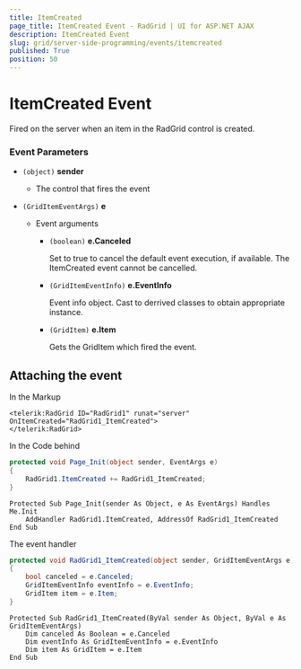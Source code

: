```yaml
---
title: ItemCreated
page_title: ItemCreated Event - RadGrid | UI for ASP.NET AJAX
description: ItemCreated Event
slug: grid/server-side-programming/events/itemcreated
published: True
position: 50
---
```


# ItemCreated Event

Fired on the server when an item in the RadGrid control is created.

### Event Parameters

* `(object)` **sender**

    * The control that fires the event

* `(GridItemEventArgs)` **e**

    * Event arguments 

        * `(boolean)` **e.Canceled**
            
            Set to true to cancel the default event execution, if available. The ItemCreated event cannot be cancelled.

        * `(GridItemEventInfo)` **e.EventInfo**

            Event info object. Cast to derrived classes to obtain appropriate instance.

        * `(GridItem)` **e.Item**

            Gets the GridItem which fired the event.

## Attaching the event

In the Markup

````ASP.NET
<telerik:RadGrid ID="RadGrid1" runat="server" OnItemCreated="RadGrid1_ItemCreated">
</telerik:RadGrid>
````

In the Code behind

````C#
protected void Page_Init(object sender, EventArgs e)
{
    RadGrid1.ItemCreated += RadGrid1_ItemCreated;
}
````
````VB
Protected Sub Page_Init(sender As Object, e As EventArgs) Handles Me.Init
    AddHandler RadGrid1.ItemCreated, AddressOf RadGrid1_ItemCreated
End Sub
````

The event handler

````C#
protected void RadGrid1_ItemCreated(object sender, GridItemEventArgs e)
{
    bool canceled = e.Canceled;
    GridItemEventInfo eventInfo = e.EventInfo;
    GridItem item = e.Item;
}
````
````VB
Protected Sub RadGrid1_ItemCreated(ByVal sender As Object, ByVal e As GridItemEventArgs)
    Dim canceled As Boolean = e.Canceled
    Dim eventInfo As GridItemEventInfo = e.EventInfo
    Dim item As GridItem = e.Item
End Sub
````

